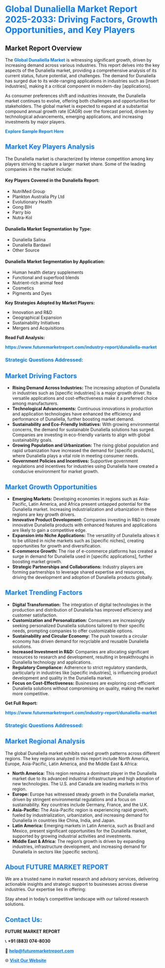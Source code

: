 <h1 style="color: #007BFF;">Global Dunaliella Market Report 2025-2033: Driving Factors, Growth Opportunities, and Key Players</h1>

<section id="overview">
<h2>Market Report Overview</h2>
<p>The <a href="https://www.futuremarketreport.com/industry-report/dunaliella-market" style="color: #007BFF; text-decoration: none;"><strong>Global Dunaliella Market</strong></a> is witnessing significant growth, driven by increasing demand across various industries. This report delves into the key aspects of the Dunaliella market, providing a comprehensive analysis of its current status, future potential, and challenges. The demand for Dunaliella has surged due to its wide-ranging applications in industries such as [insert industries], making it a critical component in modern-day [applications].</p>
<p>As consumer preferences shift and industries innovate, the Dunaliella market continues to evolve, offering both challenges and opportunities for stakeholders. The global market is expected to expand at a substantial compound annual growth rate (CAGR) over the forecast period, driven by technological advancements, emerging applications, and increasing investments by major players.</p>
</section>

<section id="overview">
<p><a href="https://www.futuremarketreport.com/request-sample/reportId=80368" style="color: #007BFF; text-decoration: none;"><strong>Explore Sample Report Here</strong></a></p>
</section>

<section id="key-players">
<h2 style="color: #007BFF;">Market Key Players Analysis</h2>
<p>The Dunaliella market is characterized by intense competition among key players striving to capture a larger market share. Some of the leading companies in the market include:</p>
<h4>Key Players Covered in the Dunaliella Report:</h4>
<ul><li>NutriMed Group</li><li>Plankton Australia Pty Ltd</li><li>Evolutionary Health</li><li>Gong BIH</li><li>Parry bio</li><li>Nutra-Kol</li></ul>
<h4>Dunaliella Market Segmentation by Type:</h4>
<ul><li>Dunaliella Salina</li><li>Dunaliella Bardawil</li><li>Other Source</li></ul>

<h4>Dunaliella Market Segmentation by Application:</h4>
<ul><li>Human health dietary supplements</li><li>Functional and superfood blends</li><li>Nutrient-rich animal feed</li><li>Cosmetics</li><li>Pigments and Dyes</li></ul>
<p><strong>Key Strategies Adopted by Market Players:</strong></p>
<ul>
<li>Innovation and R&D</li>
<li>Geographical Expansion</li>
<li>Sustainability Initiatives</li>
<li>Mergers and Acquisitions</li>
</ul>
</section>

<section>
<p><strong>Read Full Analysis: </strong></p><a href="https://www.futuremarketreport.com/industry-report/dunaliella-market" style="color: #007BFF; text-decoration: none;"><strong>https://www.futuremarketreport.com/industry-report/dunaliella-market</strong></a>
<h3 style="color: #007BFF;">Strategic Questions Addressed:</h3>
</section>

<section id="driving-factors">
<h2 style="color: #007BFF;">Market Driving Factors</h2>
<ul>
<li><strong>Rising Demand Across Industries:</strong> The increasing adoption of Dunaliella in industries such as [specific industries] is a major growth driver. Its versatile applications and cost-effectiveness make it a preferred choice among manufacturers.</li>
<li><strong>Technological Advancements:</strong> Continuous innovations in production and application technologies have enhanced the efficiency and performance of Dunaliella, further boosting market demand.</li>
<li><strong>Sustainability and Eco-Friendly Initiatives:</strong> With growing environmental concerns, the demand for sustainable Dunaliella solutions has surged. Companies are investing in eco-friendly variants to align with global sustainability goals.</li>
<li><strong>Growing Population and Urbanization:</strong> The rising global population and rapid urbanization have increased the demand for [specific products], where Dunaliella plays a vital role in meeting consumer needs.</li>
<li><strong>Government Policies and Incentives:</strong> Supportive government regulations and incentives for industries using Dunaliella have created a conducive environment for market growth.</li>
</ul>
</section>

<section id="growth-opportunities">
<h2 style="color: #007BFF;">Market Growth Opportunities</h2>
<ul>
<li><strong>Emerging Markets:</strong> Developing economies in regions such as Asia-Pacific, Latin America, and Africa present untapped potential for the Dunaliella market. Increasing industrialization and urbanization in these regions are key growth drivers.</li>
<li><strong>Innovative Product Development:</strong> Companies investing in R&D to create innovative Dunaliella products with enhanced features and applications are likely to gain a competitive edge.</li>
<li><strong>Expansion into Niche Applications:</strong> The versatility of Dunaliella allows it to be utilized in niche markets such as [specific niches], creating opportunities for growth and diversification.</li>
<li><strong>E-commerce Growth:</strong> The rise of e-commerce platforms has created a surge in demand for Dunaliella used in [specific applications], further boosting market growth.</li>
<li><strong>Strategic Partnerships and Collaborations:</strong> Industry players are forming partnerships to leverage shared expertise and resources, driving the development and adoption of Dunaliella products globally.</li>
</ul>
</section>

<section id="trending-factors">
<h2 style="color: #007BFF;">Market Trending Factors</h2>
<ul>
<li><strong>Digital Transformation:</strong> The integration of digital technologies in the production and distribution of Dunaliella has improved efficiency and customer satisfaction.</li>
<li><strong>Customization and Personalization:</strong> Consumers are increasingly seeking personalized Dunaliella solutions tailored to their specific needs, prompting companies to offer customizable options.</li>
<li><strong>Sustainability and Circular Economy:</strong> The push towards a circular economy has driven demand for recyclable and reusable Dunaliella solutions.</li>
<li><strong>Increased Investment in R&D:</strong> Companies are allocating significant resources to research and development, resulting in breakthroughs in Dunaliella technology and applications.</li>
<li><strong>Regulatory Compliance:</strong> Adherence to strict regulatory standards, particularly in industries like [specific industries], is influencing product development and quality in the Dunaliella market.</li>
<li><strong>Focus on Cost-Effectiveness:</strong> Businesses are exploring cost-efficient Dunaliella solutions without compromising on quality, making the market more competitive.</li>
</ul>
</section>

<section>
<p><strong>Get Full Report: </strong></p><a href="https://www.futuremarketreport.com/industry-report/dunaliella-market" style="color: #007BFF; text-decoration: none;"><strong>https://www.futuremarketreport.com/industry-report/dunaliella-market</strong></a>
<h3 style="color: #007BFF;">Strategic Questions Addressed:</h3>
</section>


<section id="regional-analysis">
<h2 style="color: #007BFF;">Market Regional Analysis</h2>
<p>The global Dunaliella market exhibits varied growth patterns across different regions. The key regions analyzed in this report include North America, Europe, Asia-Pacific, Latin America, and the Middle East & Africa:</p>
<ul>
<li><strong>North America:</strong> This region remains a dominant player in the Dunaliella market due to its advanced industrial infrastructure and high adoption of new technologies. The U.S. and Canada are leading markets in this region.</li>
<li><strong>Europe:</strong> Europe has witnessed steady growth in the Dunaliella market, driven by stringent environmental regulations and a focus on sustainability. Key countries include Germany, France, and the U.K.</li>
<li><strong>Asia-Pacific:</strong> The Asia-Pacific region is experiencing rapid growth, fueled by industrialization, urbanization, and increasing demand for Dunaliella in countries like China, India, and Japan.</li>
<li><strong>Latin America:</strong> Emerging markets in Latin America, such as Brazil and Mexico, present significant opportunities for the Dunaliella market, supported by growing industrial activities and investments.</li>
<li><strong>Middle East & Africa:</strong> The region’s growth is driven by expanding industries, infrastructure development, and increasing demand for Dunaliella in sectors like [specific sectors].</li>
</ul>
</section>

<footer>
<h2 style="color: #007BFF;">About FUTURE MARKET REPORT</h2>
<p>We are a trusted name in market research and advisory services, delivering actionable insights and strategic support to businesses across diverse industries. Our expertise lies in offering:</p>

<p>Stay ahead in today’s competitive landscape with our tailored research solutions.</p>

<h2 style="color: #007BFF;">Contact Us:</h2>
<p><strong>FUTURE MARKET REPORT</strong></p>
<p>📞 <strong>+91 (883) 074-8030</strong></p>
<p>📧 <strong><a href="mailto:help@futuremarketreport.com" style="color: #007BFF;">help@futuremarketreport.com</a></strong></p>
<p>🌐 <strong><a href="https://www.futuremarketreport.com/" style="color: #007BFF;">Visit Our Website</a></strong></p>
</footer>